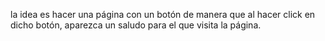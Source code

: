 la idea es hacer una página con un botón de manera que al hacer click en dicho botón, aparezca un saludo para el que visita la página.